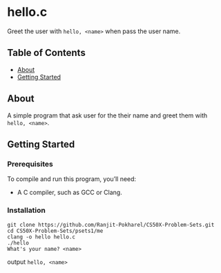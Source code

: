 # hello.c
Greet the user with ``hello, <name>`` when pass the user name.

## Table of Contents
- [About](#about)
- [Getting Started](#getting-started)

## About
A simple program that ask user for the their name and greet them with ``hello, <name>``.

## Getting Started
### Prerequisites
To compile and run this program, you’ll need:
- A C compiler, such as GCC or Clang.

### Installation
   ```
   git clone https://github.com/Ranjit-Pokharel/CS50X-Problem-Sets.git
   cd CS50X-Problem-Sets/psets1/me
   clang -o hello hello.c
   ./hello
   What's your name? <name>
   ```
   output ``hello, <name>``
